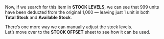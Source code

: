 Now, if we search for this item in **STOCK LEVELS**, we can see that 999 units have been deducted from the original 1,000 — leaving just 1 unit in both **Total Stock** and **Available Stock**.

There’s one more way we can manually adjust the stock levels.  
Let’s move over to the **STOCK OFFSET** sheet to see how it can be used.

